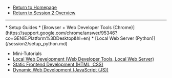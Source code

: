 <!-- docs/_sidebar.md -->

* [Return to Homepage](/#demystifying-programming-dp)
* [Return to Session 2 Overview](/session2/session2)
<hr>
* Setup Guides  
* [Browser + Web Developer Tools (Chrome)](https://support.google.com/chrome/answer/95346?co=GENIE.Platform%3DDesktop&hl=en)
* [Local Web Server (Python)](/session2/setup_python.md)

* Mini-Tutorials 
* [Local Web Development (Web Developer Tools, Local Web Server)](/session2/tutorial_localwebdevelopment.md)
* [Static Frontend Development (HTML, CSS)](/session2/tutorial_html_css.md)
* [Dynamic Web Development (JavaScript (JS))](/session2/tutorial_js.md)
